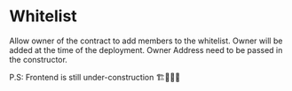 # Whitelist
Allow owner of the contract to add members to the whitelist. Owner will be added at the time of the deployment. Owner Address need to be passed in the constructor.

P.S: Frontend is still under-construction 🏗🚧👷‍♂️
